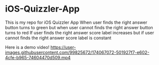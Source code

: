 # iOS-Quizzler-App
This is my repo for iOS Quizzler App
When user finds the right answer button turns to green but when user cannot finds the right answer button turns to red
If user finds the right answer score label increases but if user cannot finds the right answer score label is constant



Here is a demo video!
https://user-images.githubusercontent.com/99825672/174067072-501927f7-e602-4cfe-b965-74604470d509.mp4


